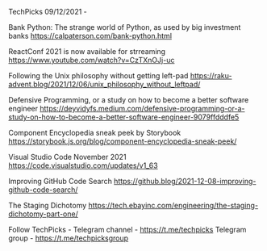 TechPicks 09/12/2021 -

Bank Python: The strange world of Python, as used by big investment banks
https://calpaterson.com/bank-python.html

ReactConf 2021 is now available for strreaming
https://www.youtube.com/watch?v=CzTXnOJj-uc

Following the Unix philosophy without getting left-pad
https://raku-advent.blog/2021/12/06/unix_philosophy_without_leftpad/

Defensive Programming, or a study on how to become a better software engineer
https://deyvidyfs.medium.com/defensive-programming-or-a-study-on-how-to-become-a-better-software-engineer-9079ffdddfe5

Component Encyclopedia sneak peek by Storybook
https://storybook.js.org/blog/component-encyclopedia-sneak-peek/

Visual Studio Code November 2021
https://code.visualstudio.com/updates/v1_63

Improving GitHub Code Search
https://github.blog/2021-12-08-improving-github-code-search/

The Staging Dichotomy
https://tech.ebayinc.com/engineering/the-staging-dichotomy-part-one/

Follow TechPicks -
Telegram channel - https://t.me/techpicks
Telegram group - https://t.me/techpicksgroup